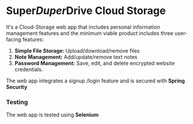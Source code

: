 # Super*Duper*Drive Cloud Storage
It's  a Cloud-Storage web app that includes personal information management features and the minimum viable product includes three user-facing features:

1. **Simple File Storage:** Upload/download/remove files
2. **Note Management:** Add/update/remove text notes
3. **Password Management:** Save, edit, and delete encrypted website credentials.  

The web app integrates a signup /login feature and is secured with **Spring Security**

### Testing
The web app is tested using **Selenium**
